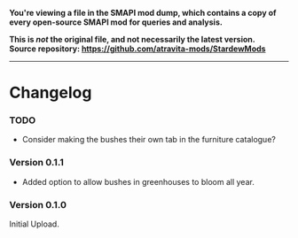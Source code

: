 **You're viewing a file in the SMAPI mod dump, which contains a copy of every open-source SMAPI mod
for queries and analysis.**

**This is _not_ the original file, and not necessarily the latest version.**  
**Source repository: https://github.com/atravita-mods/StardewMods**

----

Changelog
===========

### TODO
   - Consider making the bushes their own tab in the furniture catalogue?

### Version 0.1.1
* Added option to allow bushes in greenhouses to bloom all year.

### Version 0.1.0

Initial Upload.